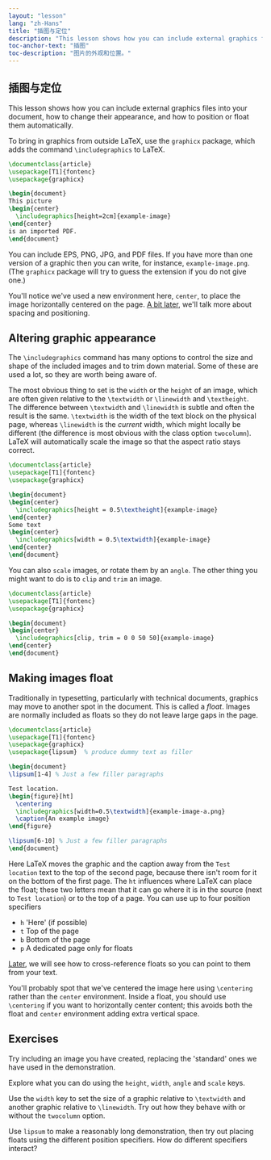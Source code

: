 ```yaml
---
layout: "lesson"
lang: "zh-Hans"
title: "插图与定位"
description: "This lesson shows how you can include external graphics files into your document, how to change their appearance, and how to make them float automatically to the proper location in the PDF."
toc-anchor-text: "插图"
toc-description: "图片的外观和位置。"
---
```


## 插图与定位

<span
  class="summary">This lesson shows how you can include external graphics files into your document, how to change their appearance, and how to position or float them automatically.</span>

To bring in graphics from outside LaTeX, use the `graphicx`
package, which adds the command `\includegraphics` to LaTeX.

```latex
\documentclass{article}
\usepackage[T1]{fontenc}
\usepackage{graphicx}

\begin{document}
This picture
\begin{center}
  \includegraphics[height=2cm]{example-image}
\end{center}
is an imported PDF.
\end{document}
```

You can include EPS, PNG, JPG, and PDF files.
If you have more than one version of a graphic then you can write,
for instance, `example-image.png`. (The `graphicx` package will try to
guess the extension if you do not give one.)

You'll notice we've used a new environment here, `center`, to place the image
horizontally centered on the page. [A bit later](lesson-11), we'll talk more
about spacing and positioning.

## Altering graphic appearance

The `\includegraphics` command has many options to control
the size and shape of the included images and to trim down material. Some of
these are used a lot, so they are worth being aware of.

The most obvious thing to set is the `width` or the `height` of an
image, which are often given relative to the `\textwidth` or `\linewidth` and
`\textheight`. The difference between `\textwidth` and `\linewidth` is subtle
and often the result is the same. `\textwidth` is the width of the text block on
the physical page, whereas `\linewidth` is the _current_ width, which might
locally be different (the difference is most obvious with the class option
`twocolumn`). LaTeX will automatically scale the image so that the aspect
ratio stays correct.

```latex
\documentclass{article}
\usepackage[T1]{fontenc}
\usepackage{graphicx}

\begin{document}
\begin{center}
  \includegraphics[height = 0.5\textheight]{example-image}
\end{center}
Some text
\begin{center}
  \includegraphics[width = 0.5\textwidth]{example-image}
\end{center}
\end{document}
```

You can also `scale` images, or rotate them by an `angle`. The other thing you
might want to do is to `clip` and `trim` an image.

```latex
\documentclass{article}
\usepackage[T1]{fontenc}
\usepackage{graphicx}

\begin{document}
\begin{center}
  \includegraphics[clip, trim = 0 0 50 50]{example-image}
\end{center}
\end{document}
```

## Making images float

Traditionally in typesetting, particularly with technical documents,
graphics may move to another spot in the document.
This is called a *float*. Images are normally included as floats so they do
not leave large gaps in the page.

```latex
\documentclass{article}
\usepackage[T1]{fontenc}
\usepackage{graphicx}
\usepackage{lipsum}  % produce dummy text as filler

\begin{document}
\lipsum[1-4] % Just a few filler paragraphs

Test location.
\begin{figure}[ht]
  \centering
  \includegraphics[width=0.5\textwidth]{example-image-a.png}
  \caption{An example image}
\end{figure}

\lipsum[6-10] % Just a few filler paragraphs
\end{document}
```

Here LaTeX moves the graphic and the caption
away from the `Test location` text to the top of the second page,
because there isn't room for it on the bottom of the first page.
The `ht` influences where LaTeX can place the float; these two
letters mean that it can go where it is in the source (next to
`Test location`) or to the top of a page. You can use up to four position
specifiers

- `h` 'Here' (if possible)
- `t` Top of the page
- `b` Bottom of the page
- `p` A dedicated page only for floats

[Later](lesson-09), we will see how to cross-reference floats so you can point
to them from your text.

You'll probably spot that we've centered the image here using `\centering`
rather than the `center` environment. Inside a float, you should use
`\centering` if you want to horizontally center content; this avoids both
the float and `center` environment adding extra vertical space.

## Exercises

Try including an image you have created, replacing the 'standard' ones we have
used in the demonstration.

Explore what you can do using the `height`, `width`, `angle` and `scale` keys.

Use the `width` key to set the size of a graphic relative to `\textwidth` and
another graphic relative to `\linewidth`. Try out how they behave with or
without the `twocolumn` option.

Use `lipsum` to make a reasonably long demonstration, then try out placing
floats using the different position specifiers. How do different
specifiers interact?
